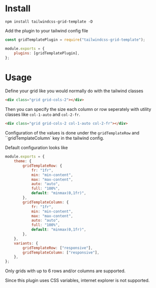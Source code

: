 # Install

```
npm install tailwindcss-grid-template -D
```

Add the plugin to your tailwind config file

```javascript
const gridTemplatePlugin = require("tailwindcss-grid-template");

module.exports = {
	plugins: [gridTemplatePlugin],
};
```

# Usage

Define your grid like you would normally do with the tailwind classes

```html
<div class="grid grid-cols-2"></div>
```

Then you can specify the size each column or row seperately with utility classes like `col-1-auto` and `col-2-fr`.

```html
<div class="grid grid-cols-2 col-1-auto col-2-fr"></div>
```

Configuration of the values is done under the `gridTemplateRow` and ``gridTemplateColumn` key in the tailwind config.

Default configuration looks like

```js
module.exports = {
	theme: {
		gridTemplateRow: {
			fr: "1fr",
			min: "min-content",
			max: "max-content",
			auto: "auto",
			full: "100%",
			default: "minmax(0,1fr)",
		},
		gridTemplateColumn: {
			fr: "1fr",
			min: "min-content",
			max: "max-content",
			auto: "auto",
			full: "100%",
			default: "minmax(0,1fr)",
		},
	},
	variants: {
		gridTemplateRow: ["responsive"],
		gridTemplateColumn: ["responsive"],
	},
};
```

Only grids with up to 6 rows and/or columns are supported.

Since this plugin uses CSS variables, internet explorer is not supported.
